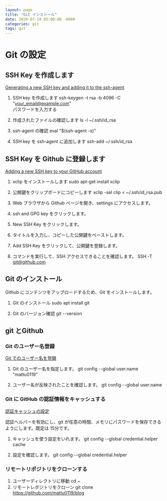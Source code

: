 ```yaml
---
layout: page
title: "Git インストール"
date: 2020-07-19 02:00:00 -0000
categories: git
tags: git
---
```


# Git の設定

## SSH Key を作成します
[Generating a new SSH key and adding it to the ssh-agent](https://docs.github.com/en/github/authenticating-to-github/generating-a-new-ssh-key-and-adding-it-to-the-ssh-agent)

1. SSH key を作成します
ssh-keygen -t rsa -b 4096 -C "your_email@example.com"  
パスワードを入力する

2. 作成されたファイルの確認します
ls -l ~/.ssh/id_rsa

2. ssh-agent の確認
eval "$(ssh-agent -s)"

3. SSH key を ssh-agent に追加します
ssh-add ~/.ssh/id_rsa

## SSH Key を Github に登録します
[Adding a new SSH key to your GitHub account](https://docs.github.com/en/github/authenticating-to-github/adding-a-new-ssh-key-to-your-github-account)

1. xclip をインストールします
sudo apt-get install xclip

2. 公開鍵をクリップボードにコピーします
xclip -sel clip < ~/.ssh/id_rsa.pub

3. Web ブラウザから Github ぺージを開き、settings にアクセスします。
4. ssh and GPG key をクリックします。
1.  New SSH Key をクリックします。
1. タイトルを入力し、コピーした公開鍵をペーストします。
1. Add SSH Key をクリックして、公開鍵を登録します。
1. コマンドを実行して、SSH アクセスできることを確認します。
SSH -T git@github.com

## Git のインストール
Github にコンテンツをアップロードするため、Git をインストールします。

1. Git のインストール
sudo apt install git

2. Git のバージョン確認
git --version

## git とGithub
### Git のユーザー名登録
[Git でのユーザー名を登録](https://docs.github.com/ja/github/using-git/setting-your-username-in-git)

1. Git のユーザー名を指定します。
git config --global user.name "mattu0119"

2. ユーザー名が反映されたことを確認します。
git config --global user.name

### Git に GitHub の認証情報をキャッシュする
[認証キャッシュの設定](https://docs.github.com/ja/github/using-git/caching-your-github-credentials-in-git)

認証ヘルパーを有効にし、git が任意の時間、メモリにパスワードを保存できるようにします。既定は 15分です。
1. キャッシュを使う設定をいれます。
git config --global credential.helper cache

2. 設定を確認します。
git config --global credential.helper

### リモートリポジトリをクローンする
1. ユーザーディレクトリに移動
cd ~
1. リモートレポジトリをクローン
git clone https://github.com/mattu0119/blog






